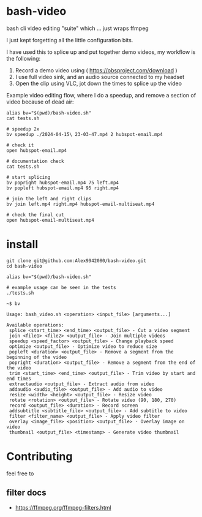 # bash-video
bash cli video editing "suite" which ... just wraps ffmpeg

I just kept forgetting all the little configuration bits.

I have used this to splice up and put together demo videos, my workflow is the following:

1) Record a demo video using ( https://obsproject.com/download )
2) I use full video sink, and an audio source connected to my headset
3) Open the clip using VLC, jot down the times to splice up the video

Example video editing flow, where I do a speedup, and remove a section of video because of dead air:

```
alias bv="$(pwd)/bash-video.sh"
cat tests.sh 

# speedup 2x
bv speedup ./2024-04-15\ 23-03-47.mp4 2 hubspot-email.mp4

# check it
open hubspot-email.mp4

# documentation check
cat tests.sh 

# start splicing
bv popright hubspot-email.mp4 75 left.mp4
bv popleft hubspot-email.mp4 95 right.mp4

# join the left and right clips
bv join left.mp4 right.mp4 hubspot-email-multiseat.mp4

# check the final cut
open hubspot-email-multiseat.mp4 
```

# install

```
git clone git@github.com:Alex9942080/bash-video.git
cd bash-video

alias bv="$(pwd)/bash-video.sh"

# example usage can be seen in the tests
./tests.sh

~$ bv

Usage: bash_video.sh <operation> <input_file> [arguments...]

Available operations:
 splice <start_time> <end_time> <output_file> - Cut a video segment
 join <file1> <file2> <output_file> - Join multiple videos
 speedup <speed_factor> <output_file> - Change playback speed
 optimize <output_file> - Optimize video to reduce size
 popleft <duration> <output_file> - Remove a segment from the beginning of the video
 popright <duration> <output_file> - Remove a segment from the end of the video
 trim <start_time> <end_time> <output_file> - Trim video by start and end times
 extractaudio <output_file> - Extract audio from video
 addaudio <audio_file> <output_file> - Add audio to video
 resize <width> <height> <output_file> - Resize video
 rotate <rotation> <output_file> - Rotate video (90, 180, 270)
 record <output_file> <duration> - Record screen
 addsubtitle <subtitle_file> <output_file> - Add subtitle to video
 filter <filter_name> <output_file> - Apply video filter
 overlay <image_file> <position> <output_file> - Overlay image on video
 thumbnail <output_file> <timestamp> - Generate video thumbnail

```

# Contributing

feel free to 


## filter docs

- https://ffmpeg.org/ffmpeg-filters.html
